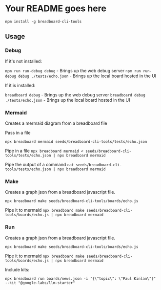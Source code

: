 # Your README goes here

`npm install -g breadboard-cli-tools`

## Usage

### Debug

If it's not installed:

`npm run run-debug debug` - Brings up the web debug server
`npm run run-debug debug ./tests/echo.json` - Brings up the local board hosted in the UI

If it is installed:

`breadboard debug` - Brings up the web debug server
`breadboard debug ./tests/echo.json` - Brings up the local board hosted in the UI

### Mermaid

Creates a mermaid diagram from a breadboard file

Pass in a file

`npx breadboard mermaid seeds/breadboard-cli-tools/tests/echo.json`

Pipe in a file
`npx breadboard mermaid < seeds/breadboard-cli-tools/tests/echo.json | npx breadboard mermaid`

Pipe the output of a command
`cat seeds/breadboard-cli-tools/tests/echo.json | npx breadboard mermaid`

### Make

Creates a graph json from a breadboard javascript file.

`npx breadboard make seeds/breadboard-cli-tools/boards/echo.js`

Pipe it to mermaid
`npx breadboard make seeds/breadboard-cli-tools/boards/echo.js | npx breadboard mermaid`

### Run

Creates a graph json from a breadboard javascript file.

`npx breadboard make seeds/breadboard-cli-tools/boards/echo.js`

Pipe it to mermaid
`npx breadboard make seeds/breadboard-cli-tools/boards/echo.js | npx breadboard mermaid`

Include kits:

`npx breadboard run boards/news.json -i "{\"topic\": \"Paul Kinlan\"}" --kit "@google-labs/llm-starter"`